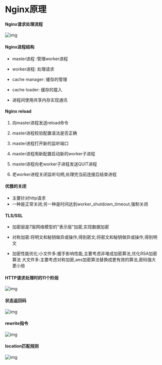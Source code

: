 # Nginx原理

#### Nginx请求处理流程

![img](https://cdn.nlark.com/yuque/0/2021/png/21484941/1624872686602-a0df0adc-8633-4260-8702-71a802fd910a.png)

#### Nginx进程结构

- master进程 :管理worker进程
- worker进程: 处理请求

- cache manager: 缓存的管理
- cache loader: 缓存的载入

- 进程间使用共享内存实现通讯

#### Nginx reload

1. 向master进程发送reload命令
2. master进程校验配置语法是否正确

3. master进程打开新的监听端口
4. master进程用新配置启动新的worker子进程

5. master进程向老worker子进程发送QUIT进程
6. 老worker进程关闭监听句柄,处理完当前连接后结束进程

#### 优雅的关闭

- 主要针对http请求
- 一种是正常关闭;另一种是时间达到worker_shutdown_timeout,强制关闭

#### TLS/SSL

- 加密层是7层网络模型的"表示层"加密,实现数据加密
- 对称加密:将明文和秘钥做异或操作,得到密文;将密文和秘钥做异或操作,得到明文

- 加密性能优化:小文件多:握手影响性能,主要考虑非堆成加密算法,优化RSA加密算法  大文件多:主要考虑对称加密,aes加密算法替换成更有效的算法,密码强大更小些

#### HTTP请求处理时的11个阶段

![img](https://cdn.nlark.com/yuque/0/2021/png/21484941/1624957985505-ff086635-24eb-413f-9f0d-1aac19c40ca4.png)

#### 状态返回码

![img](https://cdn.nlark.com/yuque/0/2021/png/21484941/1624966147119-ac787bb2-81f7-4ad6-9d1c-583430e6b7b0.png)

#### rewrite指令

![img](https://cdn.nlark.com/yuque/0/2021/png/21484941/1624967513758-a23683db-7f3e-457d-9478-5e49b0453e81.png)

#### location匹配规则

![img](https://cdn.nlark.com/yuque/0/2021/png/21484941/1624968660566-92f9555c-7a47-4327-addc-576c6992b104.png)
